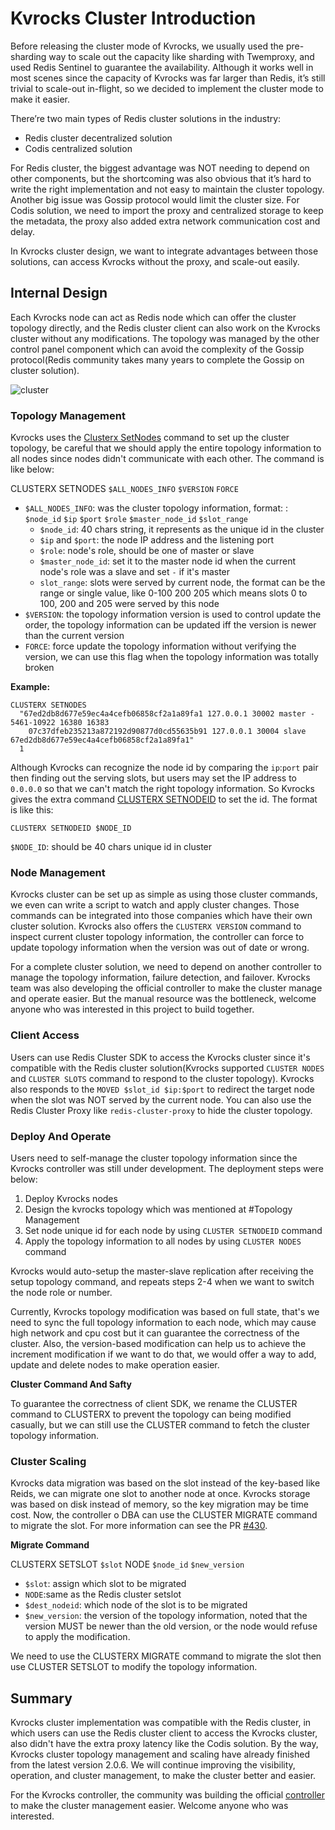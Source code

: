 # Kvrocks Cluster Introduction

Before releasing the cluster mode of Kvrocks, we usually used the pre-sharding way to scale out the capacity like sharding with Twemproxy, and used Redis Sentinel to guarantee the availability. Although it works well in most scenes since the capacity of Kvrocks was far larger than Redis, it’s still trivial to scale-out in-flight, so we decided to implement the cluster mode to make it easier.

There’re two main types of Redis cluster solutions in the industry:

* Redis cluster decentralized solution
* Codis centralized solution

For Redis cluster, the biggest advantage was NOT needing to depend on other components, but the shortcoming was also obvious that it’s hard to write the right implementation and not easy to maintain the cluster topology. Another big issue was Gossip protocol would limit the cluster size. For Codis solution, we need to import the proxy and centralized storage to keep the metadata, the proxy also added extra network communication cost and delay.

In Kvrocks cluster design, we want to integrate advantages between those solutions, can access Kvrocks without the proxy, and scale-out easily.

## Internal Design

Each Kvrocks node can act as Redis node which can offer the cluster topology directly, and the Redis cluster client can also work on the Kvrocks cluster without any modifications. The topology was managed by the other control panel component which can avoid the complexity of the Gossip protocol(Redis community takes many years to complete the Gossip on cluster solution).

![cluster](https://user-images.githubusercontent.com/18362176/153791709-3a50210e-40b5-4604-ade4-29a8de0559c6.png)


### Topology Management

Kvrocks uses the [Clusterx SetNodes](https://github.com/KvrocksLabs/kvrocks/pull/302) command to set up the cluster topology, be careful that we should apply the entire topology information to all nodes since nodes didn't communicate with each other. The command is like below:

CLUSTERX SETNODES `$ALL_NODES_INFO` `$VERSION` `FORCE`

-  `$ALL_NODES_INFO`: was the cluster topology information, format: : `$node_id` `$ip` `$port` `$role` `$master_node_id` `$slot_range`
   - `$node_id`: 40 chars string, it represents as the unique id in the cluster
   - `$ip` and  `$port`: the node IP address and the listening port
   - `$role`: node's role, should be one of master or slave
   - `$master_node_id`:  set it to the master node id when the current node's role was a slave and set `-` if it's master
   - `slot_range`: slots were served by current node, the format can be the range or single value, like 0-100 200 205 which means slots 0 to 100, 200 and 205 were served by this node
-  `$VERSION`: the topology information version is used to control update the order, the topology information can be updated iff the version is newer than the current version
-  `FORCE`: force update the topology information without verifying the version, we can use this flag when the topology information was totally broken

**Example:**

```shell
CLUSTERX SETNODES
  "67ed2db8d677e59ec4a4cefb06858cf2a1a89fa1 127.0.0.1 30002 master - 5461-10922 16380 16383
    07c37dfeb235213a872192d90877d0cd55635b91 127.0.0.1 30004 slave 67ed2db8d677e59ec4a4cefb06858cf2a1a89fa1"
  1
```

Although Kvrocks can recognize the node id by comparing the `ip`:`port` pair then finding out the serving slots, but users may set the IP address to `0.0.0.0` so that we can't match the right topology information. So Kvrocks gives the extra command [CLUSTERX SETNODEID](https://github.com/KvrocksLabs/kvrocks/pull/302 "CLUSTERX SETNODEID command") to set the id. The format is like this:

```shell
CLUSTERX SETNODEID $NODE_ID
```

`$NODE_ID`: should be 40 chars unique id in cluster

### Node Management

Kvrocks cluster can be set up as simple as using those cluster commands, we even can write a script to watch and apply cluster changes. Those commands can be integrated into those companies which have their own cluster solution. Kvrocks also offers the `CLUSTERX VERSION` command to inspect current cluster topology information, the controller can force to update topology information when the version was out of date or wrong.

For a complete cluster solution, we need to depend on another controller to manage the topology information, failure detection, and failover. Kvrocks team was also developing the official controller to make the cluster manage and operate easier. But the manual resource was the bottleneck, welcome anyone who was interested in this project to build together.

### Client Access

Users can use Redis Cluster SDK to access the Kvrocks cluster since it's compatible with the Redis cluster solution(Kvrocks supported `CLUSTER NODES` and `CLUSTER SLOTS`  command to respond to the cluster topology).  Kvrocks also responds to the `MOVED $slot_id $ip:$port` to redirect the target node when the slot was NOT served by the current node. You can also use the Redis Cluster Proxy like `redis-cluster-proxy` to hide the cluster topology.

### Deploy And Operate

Users need to self-manage the cluster topology information since the Kvrocks controller was still under development. The deployment steps were below:

1. Deploy Kvrocks nodes
2. Design the kvrocks topology which was mentioned at #Topology Management
3. Set node unique id for each node by using `CLUSTER SETNODEID` command
4. Apply the topology information to all nodes by using `CLUSTER NODES` command

Kvrocks would auto-setup the master-slave replication after receiving the setup topology command, and repeats steps 2-4 when we want to switch the node role or number.

 Currently, Kvrocks topology modification was based on full state, that's we need to sync the full topology information to each node, which may cause high network and cpu cost but it can guarantee the correctness of the cluster. Also, the version-based modification can help us to achieve the increment modification if we want to do that, we would offer a way to add, update and delete nodes to make operation easier.

**Cluster Command And Safty**

To guarantee the correctness of client SDK, we rename the CLUSTER command to CLUSTERX to prevent the topology can being modified casually, but we can still use the CLUSTER command to fetch the cluster topology information.



### Cluster Scaling

Kvrocks data migration was based on the slot instead of the key-based like Reids,  we can migrate one slot to another node at once. Kvrocks storage was based on disk instead of memory, so the key migration may be time cost. Now, the controller o DBA can use the CLUSTER MIGRATE command to migrate the slot. For more information can see the PR [#430](https://github.com/KvrocksLabs/kvrocks/pull/430).

**Migrate Command**

CLUSTERX SETSLOT `$slot` NODE `$node_id` `$new_version`

* `$slot`: assign which slot to be migrated
* `NODE`:same as the Redis cluster setslot
* `$dest_nodeid`: which node of the slot is to be migrated
* `$new_version`: the version of the topology information, noted that the version MUST be newer than the old version, or the node would refuse to apply the modification.

We need to use the CLUSTERX MIGRATE command to migrate the slot then use CLUSTER SETSLOT to modify the topology information.

## Summary

Kvrocks cluster implementation was compatible with the Redis cluster, in which users can use the Redis cluster client to access the Kvrocks cluster, also didn't have the extra proxy latency like the Codis solution. By the way, Kvrocks cluster topology management and scaling have already finished from the latest version 2.0.6. We will continue improving the visibility, operation, and cluster management, to make the cluster better and easier.

For the Kvrocks controller, the community was building the official [controller](https://github.com/KvrocksLabs/kvrocks_controller/tree/develop) to make the cluster management easier. Welcome anyone who was interested.
